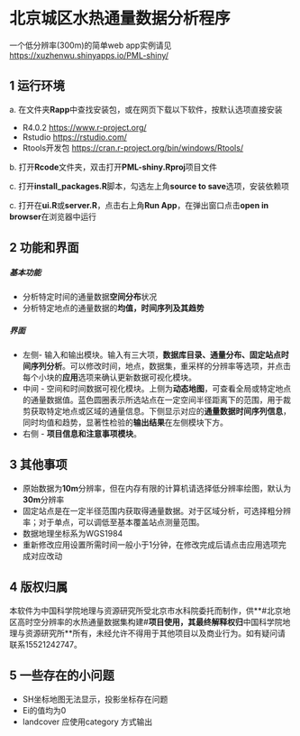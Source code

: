 # 北京城区水热通量数据分析程序

一个低分辨率(300m)的简单web app实例请见 https://xuzhenwu.shinyapps.io/PML-shiny/

## 1 运行环境

a. 在文件夹**Rapp**中查找安装包，或在网页下载以下软件，按默认选项直接安装

* R4.0.2 <https://www.r-project.org/>
* Rstudio <https://rstudio.com/>
* Rtools开发包 <https://cran.r-project.org/bin/windows/Rtools/>

b. 打开**Rcode**文件夹，双击打开**PML-shiny.Rproj**项目文件

c. 打开**install_packages.R**脚本，勾选左上角**source to save**选项，安装依赖项

c. 打开在**ui.R**或**server.R**，点击右上角**Run App**，在弹出窗口点击**open in browser**在浏览器中运行

## 2 功能和界面

##### 基本功能

* 分析特定时间的通量数据**空间分布**状况
* 分析特定地点的通量数据的**均值，时间序列及其趋势**

##### 界面

* 左侧- 输入和输出模块。输入有三大项，**数据库目录、通量分布、固定站点时间序列分析**。可以修改时间，地点，数据集，重采样的分辨率等选项，并点击每个小块的**应用**选项来确认更新数据可视化模块。
* 中间 - 空间和时间数据可视化模块。上侧为**动态地图**，可查看全局或特定地点的通量数据值。蓝色圆圈表示所选站点在一定空间半径距离下的范围，用于裁剪获取特定地点或区域的通量信息。下侧显示对应的**通量数据时间序列信息**，同时均值和趋势，显著性检验的**输出结果**在左侧模块下方。
* 右侧 - **项目信息和注意事项模块**。

## 3 其他事项

* 原始数据为**10m**分辨率，但在内存有限的计算机请选择低分辨率绘图，默认为**30m**分辨率
* 固定站点是在一定半径范围内获取得通量数据。对于区域分析，可选择粗分辨率；对于单点，可以调低至基本覆盖站点测量范围。
* 数据地理坐标系为WGS1984
* 重新修改应用设置所需时间一般小于1分钟，在修改完成后请点击应用选项完成对应改动

## 4 版权归属

本软件为中国科学院地理与资源研究所受北京市水科院委托而制作，供**#北京地区高时空分辨率的水热通量数据集构建#**项目使用，其最终解释权归**中国科学院地理与资源研究所**所有，未经允许不得用于其他项目以及商业行为。如有疑问请联系15521242747。

## 5 一些存在的小问题

* SH坐标地图无法显示，投影坐标存在问题
* Ei的值均为0
* landcover 应使用category 方式输出